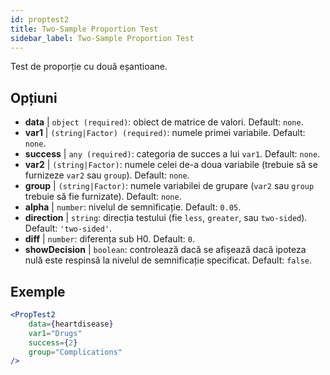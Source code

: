```yaml
---
id: proptest2
title: Two-Sample Proportion Test
sidebar_label: Two-Sample Proportion Test
---
```


Test de proporție cu două eșantioane.

## Opțiuni

* __data__ | `object (required)`: obiect de matrice de valori. Default: `none`.
* __var1__ | `(string|Factor) (required)`: numele primei variabile. Default: `none`.
* __success__ | `any (required)`: categoria de succes a lui `var1`. Default: `none`.
* __var2__ | `(string|Factor)`: numele celei de-a doua variabile (trebuie să se furnizeze `var2` sau `group`). Default: `none`.
* __group__ | `(string|Factor)`: numele variabilei de grupare (`var2` sau `group` trebuie să fie furnizate). Default: `none`.
* __alpha__ | `number`: nivelul de semnificație. Default: `0.05`.
* __direction__ | `string`: direcția testului (fie `less`, `greater`, sau `two-sided`). Default: `'two-sided'`.
* __diff__ | `number`: diferența sub H0. Default: `0`.
* __showDecision__ | `boolean`: controlează dacă se afișează dacă ipoteza nulă este respinsă la nivelul de semnificație specificat. Default: `false`.


## Exemple

```jsx live
<PropTest2
    data={heartdisease} 
    var1="Drugs"
    success={2}
    group="Complications"
/>
```
